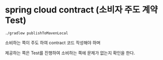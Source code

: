 # spring cloud contract (소비자 주도 계약 Test)


```
./gradlew publishToMavenLocal
```

소비하는 쪽이 주도 하여 contract 코드 작성해야 하며

제공하는 쪽은 Test를 진행하여 소비하는 쪽에 문제가 없는지 확인을 한다.
